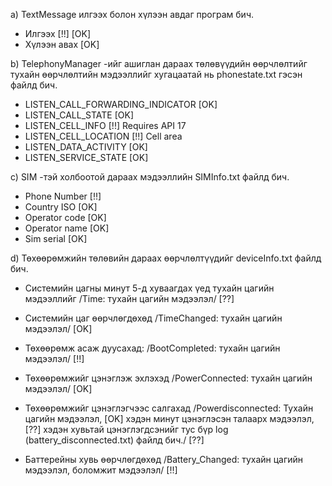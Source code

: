 ﻿a) TextMessage илгээх болон хүлээн авдаг програм бич.

   * Илгээх            [!!]           [OK]
   * Хүлээн авах                      [OK]

b) TelephonyManager -ийг ашиглан дараах төлөвүүдийн өөрчлөлтийг тухайн
   өөрчлөлтийн мэдээллийг хугацаатай нь phonestate.txt гэсэн файлд бич.
   
   * LISTEN_CALL_FORWARDING_INDICATOR [OK]
   * LISTEN_CALL_STATE                [OK]
   * LISTEN_CELL_INFO                 [!!] Requires API 17
   * LISTEN_CELL_LOCATION             [!!] Cell area
   * LISTEN_DATA_ACTIVITY             [OK]
   * LISTEN_SERVICE_STATE             [OK]
   
c) SIM -тэй холбоотой дараах мэдээллийн SIMInfo.txt файлд бич.

   * Phone Number                     [!!]
   * Country ISO                      [OK]
   * Operator code                    [OK]
   * Operator name                    [OK]
   * Sim serial                       [OK]
   
d) Төхөөрөмжийн төлөвийн дараах өөрчлөлтүүдийг deviceInfo.txt файлд бич.

   * Системийн цагны минут 5-д хуваагдах үед тухайн цагийн мэдээллийг /Time: тухайн цагийн мэдээлэл/             [??]
   * Системийн цаг өөрчлөгдөхөд /TimeChanged: тухайн цагийн мэдээлэл/                                            [OK]
   * Төхөөрөмж асаж дуусахад: /BootCompleted: тухайн цагийн мэдээлэл/                                            [!!]
   * Төхөөрөмжийг цэнэглэж эхлэхэд /PowerConnected: тухайн цагийн мэдээлэл/                                      [OK]
   
   * Төхөөрөмжийг цэнэглэгчээс салгахад /Powerdisconnected: Тухайн цагийн мэдээлэл,                              [OK]
     хэдэн минут цэнэглэсэн талаарх мэдээлэл,                                                  [??]
     хэдэн хувьтай цэнэглэгдсэнийг тус бүр log (battery_disconnected.txt) файлд бич./          [??]
   
   * Баттерейны хувь өөрчлөгдөхөд /Battery_Changed: тухайн цагийн мэдээлэл, боломжит мэдээлэл/                   [!!]
